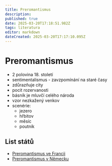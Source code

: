 ```yaml
---
title: Preromantismus
description: 
published: true
date: 2025-03-20T17:18:51.982Z
tags: literatura
editor: markdown
dateCreated: 2025-03-20T17:17:10.095Z
---
```


# Preromantismus
- 2 polovina 18. století
- sentimentalismus - zavzpomínání na staré časy
- zdůrazňuje city
- pocit rozervanosti
- básník je mluvčí celého národa
- vzor nezkažený venkov
- scenérie:
	- jezero
	- hřbitov
	- měsíc
	- poutník

## List států
- [Preromantismus ve Francii](/cs/literatura/preromantismus/francie)
- [Preromantismus v Německu](/cs/literatura/preromantismus/nemecko)